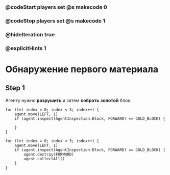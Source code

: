 ### @codeStart players set @s makecode 0
### @codeStop players set @s makecode 1

### @hideIteration true 
### @explicitHints 1


# Обнаружение первого материала

## Step 1
Агенту нужно **разрушить** и затем **собрать** **золотой** блок.

```template
for (let index = 0; index < 3; index++) {
    agent.move(LEFT, 1)
    if (agent.inspect(AgentInspection.Block, FORWARD) == GOLD_BLOCK) {
        
    }
}
```

```ghost
for (let index = 0; index < 3; index++) {
    agent.move(LEFT, 1)
    if (agent.inspect(AgentInspection.Block, FORWARD) == GOLD_BLOCK) {
        agent.destroy(FORWARD)
        agent.collectAll()
    }
}
```



